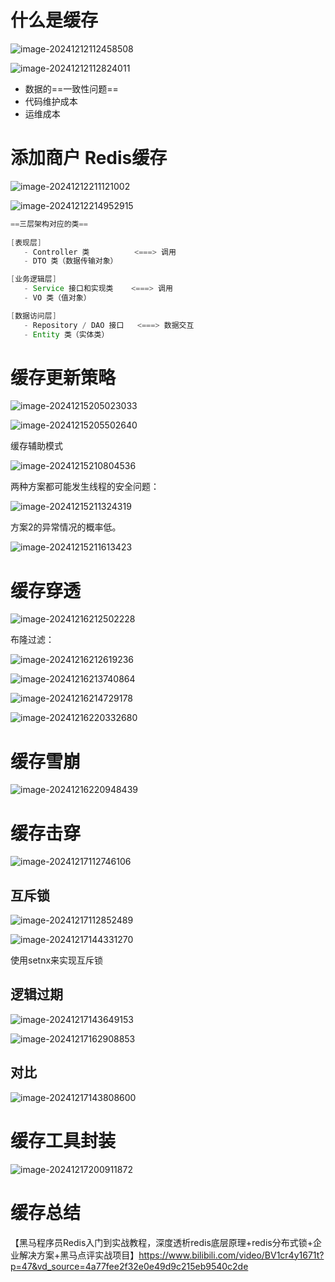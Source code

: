 # 什么是缓存

 ![image-20241212112458508](D:\md_image\image-20241212112458508.png)

![image-20241212112824011](D:\md_image\image-20241212112824011.png)

* 数据的==一致性问题==
* 代码维护成本
* 运维成本



# 添加商户 Redis缓存

![image-20241212211121002](D:\md_image\image-20241212211121002.png)



![image-20241212214952915](D:\md_image\image-20241212214952915.png)

```java
==三层架构对应的类==
    
[表现层]
   - Controller 类          <===> 调用
   - DTO 类（数据传输对象）

[业务逻辑层]
   - Service 接口和实现类    <===> 调用
   - VO 类（值对象）

[数据访问层]
   - Repository / DAO 接口   <===> 数据交互
   - Entity 类（实体类）

```

# 缓存更新策略

![image-20241215205023033](D:\md_image\image-20241215205023033.png)

![image-20241215205502640](D:\md_image\image-20241215205502640.png)

缓存辅助模式

![image-20241215210804536](D:\md_image\image-20241215210804536.png)

两种方案都可能发生线程的安全问题：

![image-20241215211324319](D:\md_image\image-20241215211324319.png)

方案2的异常情况的概率低。

![image-20241215211613423](D:\md_image\image-20241215211613423.png)



# 缓存穿透

![image-20241216212502228](D:\md_image\image-20241216212502228.png)

 布隆过滤：

 ![image-20241216212619236](D:\md_image\image-20241216212619236.png)

 ![image-20241216213740864](D:\md_image\image-20241216213740864.png)

 ![image-20241216214729178](D:\md_image\image-20241216214729178.png)

![image-20241216220332680](D:\md_image\image-20241216220332680.png)



# 缓存雪崩

![image-20241216220948439](D:\md_image\image-20241216220948439.png)

# 缓存击穿

![image-20241217112746106](D:\md_image\image-20241217112746106.png)

## 互斥锁

![image-20241217112852489](D:\md_image\image-20241217112852489.png)

![image-20241217144331270](D:\md_image\image-20241217144331270.png)

使用setnx来实现互斥锁



## 逻辑过期

![image-20241217143649153](D:\md_image\image-20241217143649153.png)



![image-20241217162908853](D:\md_image\image-20241217162908853.png)



## 对比

![image-20241217143808600](D:\md_image\image-20241217143808600.png)



# 缓存工具封装

![image-20241217200911872](D:\md_image\image-20241217200911872.png)



# 缓存总结

【黑马程序员Redis入门到实战教程，深度透析redis底层原理+redis分布式锁+企业解决方案+黑马点评实战项目】https://www.bilibili.com/video/BV1cr4y1671t?p=47&vd_source=4a77fee2f32e0e49d9c215eb9540c2de
